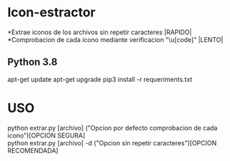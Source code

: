 # Icon-estractor
*Extrae iconos de los archivos sin repetir caracteres         |RAPIDO|
*Comprobacion de cada icono mediante verificacion "\u[code]"  |LENTO|

<h2>Python 3.8</h2>
apt-get update
apt-get upgrade
pip3 install -r requeriments.txt

<h1>USO</h1>
  python extrar.py [archivo] ("Opcion por defecto comprobacion de cada icono")[OPCION SEGURA] <br>
  python extrar.py [archivo] -d ("Opcion sin repetir caracteres")[OPCION RECOMENDADA]<br>
  
   
